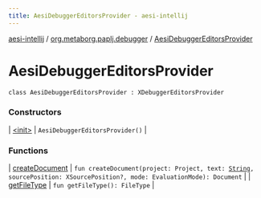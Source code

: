 ```yaml
---
title: AesiDebuggerEditorsProvider - aesi-intellij
---
```


[aesi-intellij](../../index.html) / [org.metaborg.paplj.debugger](../index.html) / [AesiDebuggerEditorsProvider](.)

# AesiDebuggerEditorsProvider

`class AesiDebuggerEditorsProvider : XDebuggerEditorsProvider`

### Constructors

| [&lt;init&gt;](-init-.html) | `AesiDebuggerEditorsProvider()` |

### Functions

| [createDocument](create-document.html) | `fun createDocument(project: Project, text: `[`String`](https://kotlinlang.org/api/latest/jvm/stdlib/kotlin/-string/index.html)`, sourcePosition: XSourcePosition?, mode: EvaluationMode): Document` |
| [getFileType](get-file-type.html) | `fun getFileType(): FileType` |

